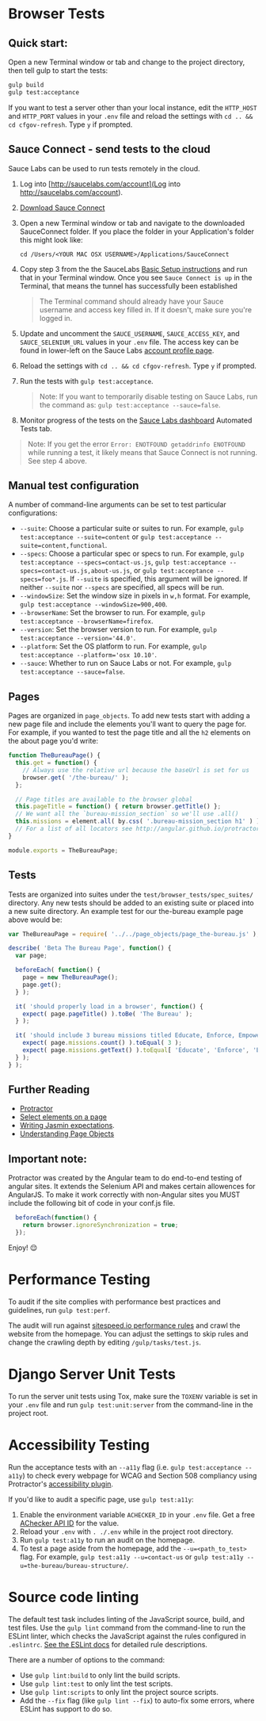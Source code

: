 # Browser Tests

## Quick start:

Open a new Terminal window or tab and change to the project directory,
then tell gulp to start the tests:

```sh
gulp build
gulp test:acceptance
```

If you want to test a server other than your local instance,
edit the `HTTP_HOST` and `HTTP_PORT` values in your `.env` file
and reload the settings with `cd .. && cd cfgov-refresh`. Type `y` if prompted.

## Sauce Connect - send tests to the cloud

Sauce Labs can be used to run tests remotely in the cloud.

1. Log into [http://saucelabs.com/account](Log into http://saucelabs.com/account).
2. [Download Sauce Connect](https://docs.saucelabs.com/reference/sauce-connect/#basic-setup)
3. Open a new Terminal window or tab and navigate to the downloaded SauceConnect folder.
   If you place the folder in your Application's folder this might look like:

   ```
   cd /Users/<YOUR MAC OSX USERNAME>/Applications/SauceConnect
   ```
4. Copy step 3 from the the SauceLabs
   [Basic Setup instructions](https://wiki.saucelabs.com/display/DOCS/Basic+Sauce+Connect+Setup#BasicSauceConnectSetup-SettingUpSauceConnect)
   and run that in your Terminal window.
   Once you see `Sauce Connect is up` in the Terminal,
   that means the tunnel has successfully been established

   > The Terminal command should already have your Sauce username and access key filled in.
     If it doesn't, make sure you're logged in.
5. Update and uncomment the `SAUCE_USERNAME`, `SAUCE_ACCESS_KEY`,
   and `SAUCE_SELENIUM_URL` values in your `.env` file.
   The access key can be found in lower-left on the Sauce Labs
   [account profile page](https://saucelabs.com/account/profile).
6. Reload the settings with `cd .. && cd cfgov-refresh`. Type `y` if prompted.
7. Run the tests with `gulp test:acceptance`.
   > Note: If you want to temporarily disable testing on Sauce Labs,
   run the command as: `gulp test:acceptance --sauce=false`.
8. Monitor progress of the tests
   on the [Sauce Labs dashboard](https://saucelabs.com/dashboard) Automated Tests tab.

> Note: If you get the error `Error: ENOTFOUND getaddrinfo ENOTFOUND`
  while running a test, it likely means that Sauce Connect is not running.
  See step 4 above.

## Manual test configuration

A number of command-line arguments can be set to test particular configurations:

 - `--suite`: Choose a particular suite or suites to run.
   For example, `gulp test:acceptance --suite=content` or `gulp test:acceptance --suite=content,functional`.
 - `--specs`: Choose a particular spec or specs to run.
   For example, `gulp test:acceptance --specs=contact-us.js`, `gulp test:acceptance --specs=contact-us.js,about-us.js`, or `gulp test:acceptance --specs=foo*.js`. If `--suite` is specified, this argument will be ignored. If neither `--suite` nor `--specs` are specified, all specs will be run.
 - `--windowSize`: Set the window size in pixels in `w,h` format.
   For example, `gulp test:acceptance --windowSize=900,400`.
 - `--browserName`: Set the browser to run.
   For example, `gulp test:acceptance --browserName=firefox`.
 - `--version`: Set the browser version to run.
   For example, `gulp test:acceptance --version='44.0'`.
 - `--platform`: Set the OS platform to run.
   For example, `gulp test:acceptance --platform='osx 10.10'`.
 - `--sauce`: Whether to run on Sauce Labs or not.
   For example, `gulp test:acceptance --sauce=false`.

## Pages

Pages are organized in `page_objects`. To add new tests start with adding a new page file and include the elements you'll want to query the page for. For example, if you wanted to test the page title and all the `h2` elements on the about page you'd write:

```js
function TheBureauPage() {
  this.get = function() {
    // Always use the relative url because the baseUrl is set for us
    browser.get( '/the-bureau/' );
  };

  // Page titles are available to the browser global
  this.pageTitle = function() { return browser.getTitle() };
  // We want all the `bureau-mission_section` so we'll use .all()
  this.missions = element.all( by.css( '.bureau-mission_section h1' ) );
  // For a list of all locators see http://angular.github.io/protractor/#/api?view=webdriver.By
}

module.exports = TheBureauPage;
```

## Tests

Tests are organized into suites under the `test/browser_tests/spec_suites/` directory. Any new tests should be added to an existing suite or placed into a new suite directory. An example test for our the-bureau example page above would be:

```js
var TheBureauPage = require( '../../page_objects/page_the-bureau.js' );

describe( 'Beta The Bureau Page', function() {
  var page;

  beforeEach( function() {
    page = new TheBureauPage();
    page.get();
  } );

  it( 'should properly load in a browser', function() {
    expect( page.pageTitle() ).toBe( 'The Bureau' );
  } );

  it( 'should include 3 bureau missions titled Educate, Enforce, Empower', function() {
    expect( page.missions.count() ).toEqual( 3 );
    expect( page.missions.getText() ).toEqual[ 'Educate', 'Enforce', 'Empower' ];
  } );
} );
```

## Further Reading

- [Protractor](http://angular.github.io/protractor/#/)
- [Select elements on a page](http://www.seleniumhq.org/docs/03_webdriver.jsp#locating-ui-elements-webelements)
- [Writing Jasmin expectations](http://jasmine.github.io/2.0/introduction.html#section-Expectations).
- [Understanding Page Objects](http://www.thoughtworks.com/insights/blog/using-page-objects-overcome-protractors-shortcomings)

## Important note:

Protractor was created by the Angular team to do end-to-end testing of angular sites. It extends the Selenium API and makes certain allowences for AngularJS. To make it work correctly with non-Angular sites you MUST include the following bit of code in your conf.js file.

```js
  beforeEach(function() {
    return browser.ignoreSynchronization = true;
  });
```

Enjoy! :relieved:


# Performance Testing

To audit if the site complies with performance best practices and guidelines,
run `gulp test:perf`.

The audit will run against [sitespeed.io performance rules](https://www.sitespeed.io/rules/)
and crawl the website from the homepage.
You can adjust the settings to skip rules and change the crawling depth
by editing `/gulp/tasks/test.js`.

# Django Server Unit Tests

To run the server unit tests using Tox,
make sure the `TOXENV` variable is set in your `.env` file and
run `gulp test:unit:server` from the command-line in the project root.


# Accessibility Testing

Run the acceptance tests with an `--a11y` flag (i.e. `gulp test:acceptance --a11y`)
to check every webpage for WCAG and Section 508 compliancy using Protractor's
[accessibility plugin](https://github.com/angular/protractor-accessibility-plugin).

If you'd like to audit a specific page, use `gulp test:a11y`:
  1. Enable the environment variable `ACHECKER_ID` in your `.env` file.
     Get a free [AChecker API ID](http://achecker.ca/register.php) for the value.
  2. Reload your `.env` with `. ./.env` while in the project root directory.
  3. Run `gulp test:a11y` to run an audit on the homepage.
  4. To test a page aside from the homepage, add the `--u=<path_to_test>` flag.
     For example, `gulp test:a11y --u=contact-us`
     or `gulp test:a11y --u=the-bureau/bureau-structure/`.

# Source code linting

The default test task includes linting of the JavaScript source, build,
and test files.
Use the `gulp lint` command from the command-line to run the ESLint linter,
which checks the JavaScript against the rules configured in `.eslintrc`.
[See the ESLint docs](http://eslint.org/docs/rules/)
for detailed rule descriptions.

There are a number of options to the command:
 - Use `gulp lint:build` to only lint the build scripts.
 - Use `gulp lint:test` to only lint the test scripts.
 - Use `gulp lint:scripts` to only lint the project source scripts.
 - Add the `--fix` flag (like `gulp lint --fix`) to auto-fix
   some errors, where ESLint has support to do so.
